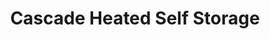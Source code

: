 ---
title: "Cascade Heated Self Storage"
url: /north-bend/cascade-heated-self-storage/
shop: Mieten
---
